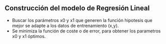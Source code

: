## Construcción del modelo de Regresión Lineal

* Buscar los parámetros x0 y x1 que generen la función hipotesis que mejor se adapte a los datos de entrenamiento (x,y).
* Se minimiza la función de coste o de error, para obtener los parametros x0 y x1 óptimos.
